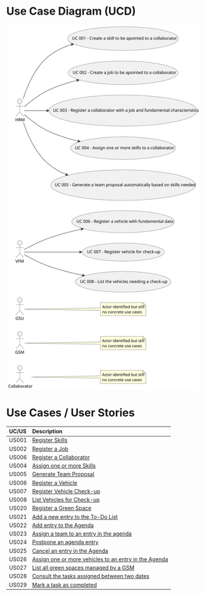 # Use Case Diagram (UCD)

![Use Case Diagram](svg/use-case-diagram.svg)

# Use Cases / User Stories

| UC/US | Description                                                                    |                   
|:------|:-------------------------------------------------------------------------------|
| US001 | [Register Skills](../../us001/Readme.md)                                       |
| US002 | [Register a Job](../../us002/Readme.md)                                        |
| US006 | [Register a Collaborator](../../us003/Readme.md)                               |
| US004 | [Assign one or more Skills](../../us004/Readme.md)                             |
| US005 | [Generate Team Proposal](../../us005/Readme.md)                                |
| US006 | [Register a Vehicle](../../us006/Readme.md)                                    |
| US007 | [Register Vehicle Check-up](../../us007/Readme.md)                             |
| US008 | [List Vehicles for Check-up](../../us008/Readme.md)                            |
| US020 | [Register a Green Space](../../us020/Readme.md)                                |
| US021 | [Add a new entry to the To-Do List](../../us021/Readme.md)                     |
| US022 | [Add entry to the Agenda](../../us022/Readme.md)                               |
| US023 | [Assign a team to an entry in the agenda](../../us023/Readme.md)               |
| US024 | [Postpone an agenda entry](../../us024/Readme.md)                              |
| US025 | [Cancel an entry in the Agenda](../../us025/Readme.md)                         |
| US026 | [Assign one or more vehicles to an entry in the Agenda](../../us026/Readme.md) |
| US027 | [List all green spaces managed by a GSM](../../us027/Readme.md)                |
| US028 | [Consult the tasks assigned between two dates](../../us028/Readme.md)          |
| US029 | [Mark a task as completed](../../us029/Readme.md)                              |

